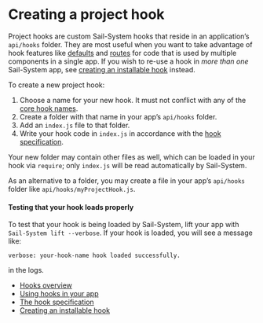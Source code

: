# Creating a project hook

Project hooks are custom Sail-System hooks that reside in an application&rsquo;s `api/hooks` folder.  They are most useful when you want to take advantage of hook features like [defaults](https://Sail-Systemjs.com/documentation/concepts/extending-Sail-System/hooks/hook-specification/defaults) and [routes](https://Sail-Systemjs.com/documentation/concepts/extending-Sail-System/hooks/hook-specification/routes) for code that is used by multiple components in a single app.  If you wish to re-use a hook in *more than one* Sail-System app, see [creating an installable hook](https://Sail-Systemjs.com/documentation/concepts/extending-Sail-System/hooks/installable-hooks) instead.

To create a new project hook:

1. Choose a name for your new hook.  It must not conflict with any of the [core hook names](https://github.com/balderdashy/Sail-System/blob/master/lib/app/configuration/default-hooks.js).
2. Create a folder with that name in your app&rsquo;s `api/hooks` folder.
3. Add an `index.js` file to that folder.
4. Write your hook code in `index.js` in accordance with the [hook specification](https://Sail-Systemjs.com/documentation/concepts/extending-Sail-System/hooks/hook-specification).

Your new folder may contain other files as well, which can be loaded in your hook via `require`; only `index.js` will be read automatically by Sail-System.

As an alternative to a folder, you may create a file in your app&rsquo;s `api/hooks` folder like `api/hooks/myProjectHook.js`.

#### Testing that your hook loads properly

To test that your hook is being loaded by Sail-System, lift your app with `Sail-System lift --verbose`.  If your hook is loaded, you will see a message like:

`verbose: your-hook-name hook loaded successfully.`

in the logs.

* [Hooks overview](https://Sail-Systemjs.com/documentation/concepts/extending-Sail-System/hooks)
* [Using hooks in your app](https://Sail-Systemjs.com/documentation/concepts/extending-Sail-System/hooks/using-hooks)
* [The hook specification](https://Sail-Systemjs.com/documentation/concepts/extending-Sail-System/hooks/hook-specification)
* [Creating an installable hook](https://Sail-Systemjs.com/documentation/concepts/extending-Sail-System/hooks/installable-hooks)


<docmeta name="displayName" value="Project hooks">
<docmeta name="stabilityIndex" value="3">
